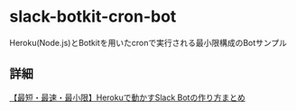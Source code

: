 # slack-botkit-cron-bot
Heroku(Node.js)とBotkitを用いたcronで実行される最小限構成のBotサンプル

## 詳細

[【最短・最速・最小限】Herokuで動かすSlack Botの作り方まとめ](http://tak-dev.hateblo.jp/entry/slack-botkit-cron-bot)
